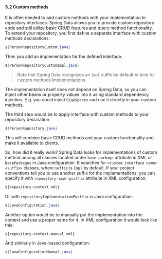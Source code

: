 #### <a name="custom"/>3.2 Custom methods

It is often needed to add custom methods with your implementation to repository interfaces. Spring Data allows you to provide custom repository code and still utilize basic CRUD features and query method functionality. To extend your repository, you first define a separate interface with custom methods declarations:
```java
${PersonRepositoryCustom.java}
```

Then you add an implementation for the defined interface:
```java
${PersonRepositoryCustomImpl.java}
```

> Note that Spring Data recognizes an `Impl` suffix by default to look for custom methods implementations.

The implementation itself does not depend on Spring Data, so you can inject other beans or property values into it using standard dependency injection. E.g. you could inject `GigaSpaces` and use it directly in your custom methods.

The third step would be to apply interface with custom methods to your repository declaration:
```java
${PersonRepository.java}
```

This will combine basic CRUD methods and your custom functionality and make it available to clients.

So, how did it really work? Spring Data looks for implementations of custom method among all classes located under `base-package` attribute in XML or `basePackages` in Java configuration. It searches for `<custom interface name><suffix>` classes, where `suffix` is `Impl` by default. If your project conventions tell you to use another suffix for the implementations, you can specify it with `repository-impl-postfix` attribute in XML configuration:
```xml
${repository-context.xml}
```

Or with `repositoryImplementationPostfix` in Java configuration:
```java
${JavaConfiguration.java}
```

Another option would be to manually put the implementation into the context and use a proper name for it. In XML configuration it would look like this:
```xml
${repository-context-manual.xml}
```

And similarly in Java-based configuration:
```java
${JavaConfigurationManual.java}
```